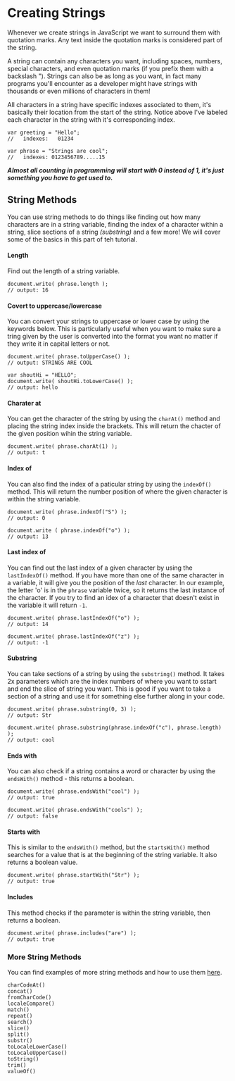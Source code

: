# Creating Strings #

Whenever we create strings in JavaScript we want to surround them with quotation marks. Any text inside the quotation marks is considered part of the string.

A string can contain any characters you want, including spaces, numbers, special characters, and even quotation marks (if you prefix them with a backslash \"). Strings can also be as long as you want, in fact many programs you'll encounter as a developer might have strings with thousands or even millions of characters in them!

All characters in a string have specific indexes associated to them, it's basically their location from the start of the string. Notice above I've labeled each character in the string with it's corresponding index.

```
var greeting = "Hello";
//   indexes:   01234

var phrase = "Strings are cool";
//   indexes: 0123456789.....15
```

***Almost all counting in programming will start with 0 instead of 1, it's just something you have to get used to.***

## String Methods ##

You can use string methods to do things like finding out how many characters are in a string variable, finding the index of a character within a string, slice sections of a string *(substring)* and a few more!  We will cover some of the basics in this part of teh tutorial.


#### Length ####
Find out the length of a string variable.
```
document.write( phrase.length );
// output: 16
```

#### Covert to uppercase/lowercase ####
You can convert your strings to uppercase or lower case by using the keywords below.  This is particularly useful when you want to make sure a tring given by the user is converted into the format you want no matter if they write it in capital letters or not.
```
document.write( phrase.toUpperCase() );
// output: STRINGS ARE COOL

var shoutHi = "HELLO";
document.write( shoutHi.toLowerCase() );
// output: hello
```

#### Charater at ####
You can get the character of the string by using the `charAt()` method and placing the string index inside the brackets.  This will return the chacter of the given position wihin the string variable.
```
document.write( phrase.charAt(1) );
// output: t
```

#### Index of ####
You can also find the index of a paticular string by using the `indexOf()` method.  This will return the number position of where the given character is within the string variable.
```
document.write( phrase.indexOf("S") );
// output: 0

document.write ( phrase.indexOf("o") );
// output: 13
```

#### Last index of ####
You can find out the last index of a given character by using the `lastIndexOf()` method.  If you have more than one of the same character in a variable, it will give you the position of the *last* character.  In our example, the letter 'o' is in the `phrase` variable twice, so it returns the last instance of the character.  If you try to find an idex of a character that doesn't exist in the variable it will return `-1`.
```
document.write( phrase.lastIndexOf("o") );
// output: 14

document.write( phrase.lastIndexOf("z") );
// output: -1
```

#### Substring ####
You can take sections of a string by using the `substring()` method.  It takes 2x parameters which are the index numbers of where you want to sstart and end the slice of string you want.  This is good if you want to take a section of a string and use it for something else further along in your code.
```
document.write( phrase.substring(0, 3) );
// output: Str

document.write( phrase.substring(phrase.indexOf("c"), phrase.length) );
// output: cool
```

#### Ends with ####
You can also check if a string contains a word or character by using the `endsWith()` method - this returns a boolean.
```
document.write( phrase.endsWith("cool") );
// output: true

document.write( phrase.endsWith("cools") );
// output: false
```

#### Starts with ####
This is similar to the `endsWith()` method, but the `startsWith()` method searches for a value that is at the beginning of the string variable.  It also returns a boolean value.
```
document.write( phrase.startWith("Str") );
// output: true
```

#### Includes ####
This method checks if the parameter is within the string variable, then returns a boolean.
```
document.write( phrase.includes("are") );
// output: true
```


### More String Methods ###
You can find examples of more string methods and how to use them [here](https://www.w3schools.com/jsref/jsref_obj_string.asp).
```
charCodeAt()
concat()
fromCharCode()
localeCompare()
match()
repeat()
search()
slice()
split()
substr()
toLocaleLowerCase()
toLocaleUpperCase()
toString()
trim()
valueOf()
```
